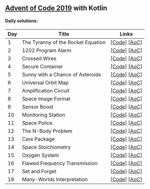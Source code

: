 ## [Advent of Code 2019](http://adventofcode.com/2019) with Kotlin

#### Daily solutions:
|Day| Title                                 |  Links                                         |
|---|---------------------------------------|------------------------------------------------|
| 1 | The Tyranny of the Rocket Equation    | [\[Code\]](https://github.com/kamilzki/AdventOfCode2019/blob/master/src/main/kotlin/com/ks/adventofcode/day/Day01.kt) [\[AoC\]](http://adventofcode.com/2019/day/1) |
| 2 | 1202 Program Alarm                    | [\[Code\]](https://github.com/kamilzki/AdventOfCode2019/blob/master/src/main/kotlin/com/ks/adventofcode/day/Day02.kt) [\[AoC\]](http://adventofcode.com/2019/day/2)
| 3 | Crossed Wires                         | [\[Code\]](https://github.com/kamilzki/AdventOfCode2019/blob/master/src/main/kotlin/com/ks/adventofcode/day/Day03.kt) [\[AoC\]](http://adventofcode.com/2019/day/3)
| 4 | Secure Container                      | [\[Code\]](https://github.com/kamilzki/AdventOfCode2019/blob/master/src/main/kotlin/com/ks/adventofcode/day/Day04.kt) [\[AoC\]](http://adventofcode.com/2019/day/4)
| 5 | Sunny with a Chance of Asteroids      | [\[Code\]](https://github.com/kamilzki/AdventOfCode2019/blob/master/src/main/kotlin/com/ks/adventofcode/day/Day05.kt) [\[AoC\]](http://adventofcode.com/2019/day/5)
| 6 | Universal Orbit Map                   | [\[Code\]](https://github.com/kamilzki/AdventOfCode2019/blob/master/src/main/kotlin/com/ks/adventofcode/day/Day06.kt) [\[AoC\]](http://adventofcode.com/2019/day/6)
| 7 | Amplification Circuit                 | [\[Code\]](https://github.com/kamilzki/AdventOfCode2019/blob/master/src/main/kotlin/com/ks/adventofcode/day/Day07.kt) [\[AoC\]](http://adventofcode.com/2019/day/7)
| 8 | Space Image Format                    | [\[Code\]](https://github.com/kamilzki/AdventOfCode2019/blob/master/src/main/kotlin/com/ks/adventofcode/day/Day08.kt) [\[AoC\]](http://adventofcode.com/2019/day/8)
| 9 | Sensor Boost                          | [\[Code\]](https://github.com/kamilzki/AdventOfCode2019/blob/master/src/main/kotlin/com/ks/adventofcode/day/Day09.kt) [\[AoC\]](http://adventofcode.com/2019/day/9)
| 10| Monitoring Station                    | [\[Code\]](https://github.com/kamilzki/AdventOfCode2019/blob/master/src/main/kotlin/com/ks/adventofcode/day/Day10.kt) [\[AoC\]](http://adventofcode.com/2019/day/10)
| 11| Space Police                          | [\[Code\]](https://github.com/kamilzki/AdventOfCode2019/blob/master/src/main/kotlin/com/ks/adventofcode/day/Day11.kt) [\[AoC\]](http://adventofcode.com/2019/day/11)
| 12| The N-Body Problem                    | [\[Code\]](https://github.com/kamilzki/AdventOfCode2019/blob/master/src/main/kotlin/com/ks/adventofcode/day/Day12.kt) [\[AoC\]](http://adventofcode.com/2019/day/12)
| 13| Care Package                          | [\[Code\]](https://github.com/kamilzki/AdventOfCode2019/blob/master/src/main/kotlin/com/ks/adventofcode/day/Day13.kt) [\[AoC\]](http://adventofcode.com/2019/day/13)
| 14| Space Stoichiometry                   | [\[Code\]](https://github.com/kamilzki/AdventOfCode2019/blob/master/src/main/kotlin/com/ks/adventofcode/day/Day14.kt) [\[AoC\]](http://adventofcode.com/2019/day/14)
| 15| Oxygen System                         | [\[Code\]](https://github.com/kamilzki/AdventOfCode2019/blob/master/src/main/kotlin/com/ks/adventofcode/day/Day15.kt) [\[AoC\]](http://adventofcode.com/2019/day/15)
| 16| Flawed Frequency Transmission         | [\[Code\]](https://github.com/kamilzki/AdventOfCode2019/blob/master/src/main/kotlin/com/ks/adventofcode/day/Day16.kt) [\[AoC\]](http://adventofcode.com/2019/day/16)
| 17| Set and Forget                        | [\[Code\]](https://github.com/kamilzki/AdventOfCode2019/blob/master/src/main/kotlin/com/ks/adventofcode/day/Day17.kt) [\[AoC\]](http://adventofcode.com/2019/day/17)
| 18| Many-Worlds Interpretation            | [\[Code\]](https://github.com/kamilzki/AdventOfCode2019/blob/master/src/main/kotlin/com/ks/adventofcode/day/Day18.kt) [\[AoC\]](http://adventofcode.com/2019/day/18)
